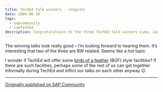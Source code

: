 ```yaml
---
title: TechEd talk winners - congrats
date: 2004-06-30
tags:
  - sapcommunity
  - sapteched
description: Congratulations to the three TechEd talk winners Luke, Jayakumar and Andreas.
---
```


The winning talks look really good – I’m looking forward to hearing them. It’s interesting that two of the three are BW related. Seems like a hot topic.

I wonder if TechEd will offer some [birds of a feather](https://web.archive.org/web/20040613191559/http://conferences.oreillynet.com/pub/w/29/bof.html) (BOF) style facilities? If there are such facilities, perhaps some of the rest of us can get together informally during TechEd and inflict our talks on each other anyway 😉

---

[Originally published on SAP Community](https://blogs.sap.com/2004/06/30/teched-talk-winners-congrats/)
